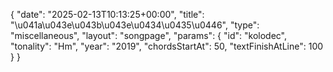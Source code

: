 {
    "date": "2025-02-13T10:13:25+00:00",
    "title": "\u041a\u043e\u043b\u043e\u0434\u0435\u0446",
    "type": "miscellaneous",
    "layout": "songpage",
    "params": {
        "id": "kolodec",
        "tonality": "Hm",
        "year": "2019",
        "chordsStartAt": 50,
        "textFinishAtLine": 100
    }
}